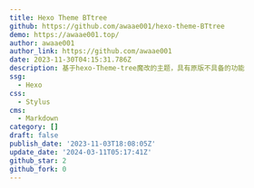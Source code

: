 ```yaml
---
title: Hexo Theme BTtree
github: https://github.com/awaae001/hexo-theme-BTtree
demo: https://awaae001.top/
author: awaae001
author_link: https://github.com/awaae001
date: 2023-11-30T04:15:31.786Z
description: 基于hexo-Theme-tree魔改的主题，具有原版不具备的功能
ssg:
  - Hexo
css:
  - Stylus
cms:
  - Markdown
category: []
draft: false
publish_date: '2023-11-03T18:08:05Z'
update_date: '2024-03-11T05:17:41Z'
github_star: 2
github_fork: 0
---
```

